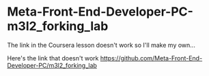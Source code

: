 # Meta-Front-End-Developer-PC-m3l2_forking_lab


The link in the Coursera lesson doesn't work so I'll make my own...

Here's the link that doesn't work https://github.com/Meta-Front-End-Developer-PC/m3l2_forking_lab
